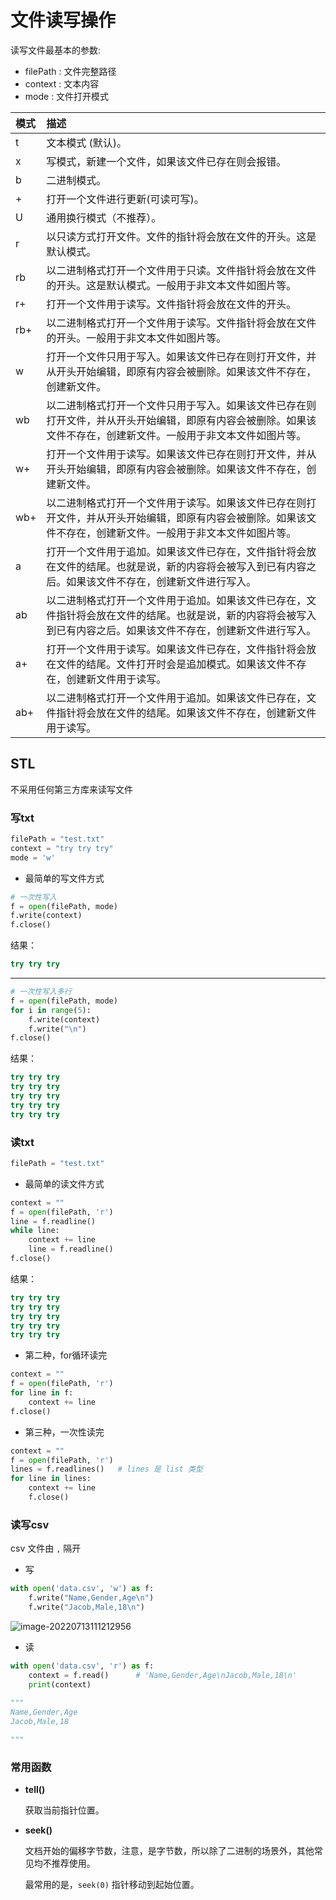# 文件读写操作

读写文件最基本的参数:

- filePath : 文件完整路径
- context : 文本内容
- mode : 文件打开模式

| 模式 | 描述                                                         |
| :--- | :----------------------------------------------------------- |
| t    | 文本模式 (默认)。                                            |
| x    | 写模式，新建一个文件，如果该文件已存在则会报错。             |
| b    | 二进制模式。                                                 |
| +    | 打开一个文件进行更新(可读可写)。                             |
| U    | 通用换行模式（不推荐）。                                     |
| r    | 以只读方式打开文件。文件的指针将会放在文件的开头。这是默认模式。 |
| rb   | 以二进制格式打开一个文件用于只读。文件指针将会放在文件的开头。这是默认模式。一般用于非文本文件如图片等。 |
| r+   | 打开一个文件用于读写。文件指针将会放在文件的开头。           |
| rb+  | 以二进制格式打开一个文件用于读写。文件指针将会放在文件的开头。一般用于非文本文件如图片等。 |
| w    | 打开一个文件只用于写入。如果该文件已存在则打开文件，并从开头开始编辑，即原有内容会被删除。如果该文件不存在，创建新文件。 |
| wb   | 以二进制格式打开一个文件只用于写入。如果该文件已存在则打开文件，并从开头开始编辑，即原有内容会被删除。如果该文件不存在，创建新文件。一般用于非文本文件如图片等。 |
| w+   | 打开一个文件用于读写。如果该文件已存在则打开文件，并从开头开始编辑，即原有内容会被删除。如果该文件不存在，创建新文件。 |
| wb+  | 以二进制格式打开一个文件用于读写。如果该文件已存在则打开文件，并从开头开始编辑，即原有内容会被删除。如果该文件不存在，创建新文件。一般用于非文本文件如图片等。 |
| a    | 打开一个文件用于追加。如果该文件已存在，文件指针将会放在文件的结尾。也就是说，新的内容将会被写入到已有内容之后。如果该文件不存在，创建新文件进行写入。 |
| ab   | 以二进制格式打开一个文件用于追加。如果该文件已存在，文件指针将会放在文件的结尾。也就是说，新的内容将会被写入到已有内容之后。如果该文件不存在，创建新文件进行写入。 |
| a+   | 打开一个文件用于读写。如果该文件已存在，文件指针将会放在文件的结尾。文件打开时会是追加模式。如果该文件不存在，创建新文件用于读写。 |
| ab+  | 以二进制格式打开一个文件用于追加。如果该文件已存在，文件指针将会放在文件的结尾。如果该文件不存在，创建新文件用于读写。 |

## STL

不采用任何第三方库来读写文件

### 写txt

```python
filePath = "test.txt"
context = "try try try"
mode = 'w'
```

- 最简单的写文件方式

```python
# 一次性写入
f = open(filePath, mode)
f.write(context)
f.close()
```

结果：

```python
try try try
```

---

```python
# 一次性写入多行
f = open(filePath, mode)
for i in range(5):
    f.write(context)
    f.write("\n")
f.close()
```

结果：

```python
try try try
try try try
try try try
try try try
try try try

```

### 读txt

```python
filePath = "test.txt"
```

- 最简单的读文件方式

```python
context = ""
f = open(filePath, 'r')
line = f.readline()
while line:
    context += line
    line = f.readline()
f.close()
```

结果：

```python
try try try
try try try
try try try
try try try
try try try

```

- 第二种，for循环读完

```python
context = ""
f = open(filePath, 'r')
for line in f:
    context += line
f.close()
```

- 第三种，一次性读完

```python
context = ""
f = open(filePath, 'r')
lines = f.readlines()	# lines 是 list 类型
for line in lines:
    context += line
    f.close()
```

### 读写csv

csv 文件由 `,` 隔开

- 写

```python
with open('data.csv', 'w') as f:
    f.write("Name,Gender,Age\n")
    f.write("Jacob,Male,18\n")
```

![image-20220713111212956](https://s2.loli.net/2022/07/13/uqgQRLxOUWpKiYz.png)

- 读

```python
with open('data.csv', 'r') as f:
    context = f.read()		# 'Name,Gender,Age\nJacob,Male,18\n'
    print(context)
    
"""
Name,Gender,Age
Jacob,Male,18

"""
```

### 常用函数

- **tell()**

  获取当前指针位置。

- **seek()**

  文档开始的偏移字节数，注意，是字节数，所以除了二进制的场景外，其他常见均不推荐使用。

  最常用的是，`seek(0)` 指针移动到起始位置。

